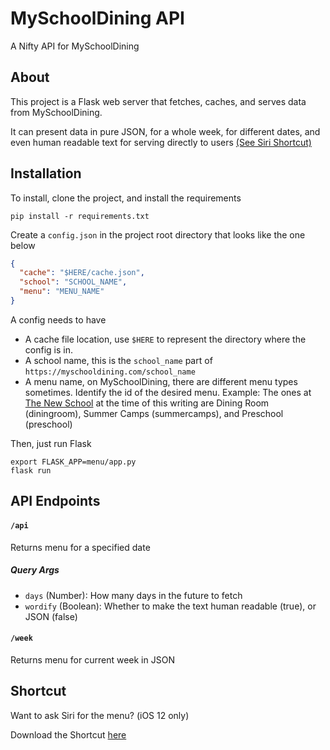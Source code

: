# MySchoolDining API
A Nifty API for MySchoolDining

## About
This project is a Flask web server that fetches, caches, and serves data from MySchoolDining.

It can present data in pure JSON, for a whole week, for different dates, and even human readable text for serving directly to users [(See Siri Shortcut)](#Shortcut)

## Installation

To install, clone the project, and install the requirements

`pip install -r requirements.txt`

Create a `config.json` in the project root directory that looks like the one below
```json
{
  "cache": "$HERE/cache.json",
  "school": "SCHOOL_NAME",
  "menu": "MENU_NAME"
}
```
A config needs to have
* A cache file location, use `$HERE` to represent the directory where the config is in.
* A school name, this is the `school_name` part of `https://myschooldining.com/school_name`
* A menu name, on MySchoolDining, there are different menu types sometimes. Identify the id of the desired menu. Example: The ones at [The New School](https://myschooldining.com/thenewschool) at the time of this writing are Dining Room (diningroom), Summer Camps (summercamps), and Preschool (preschool)

Then, just run Flask

```
export FLASK_APP=menu/app.py
flask run   
```

## API Endpoints

#### `/api`
Returns menu for a specified date
##### Query Args
* `days` (Number): How many days in the future to fetch
* `wordify` (Boolean): Whether to make the text human readable (true), or JSON (false)

#### `/week`
Returns menu for current week in JSON

## Shortcut
Want to ask Siri for the menu? (iOS 12 only)

Download the Shortcut [here](https://www.icloud.com/shortcuts/7a5784c83c444a80b69bb04efc16a89d)